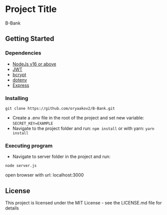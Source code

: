 # Project Title

B-Bank

## Getting Started

### Dependencies

* [NodeJs v16 or above](https://nodejs.org/en)
* [JWT](https://www.npmjs.com/package/jsonwebtoken)
* [bcrypt](https://www.npmjs.com/package/bcrypt)
* [dotenv](https://www.npmjs.com/package/dotenv)
* [Express](https://expressjs.com)

### Installing

```
git clone https://github.com/oryaakov2/B-Bank.git
```
* Create a .env file in the root of the project and set new variable: `SECRET_KEY=EXAMPLE`
* Navigate to the project folder and run: `npm install` or with yarn: `yarn install`

### Executing program

* Navigate to server folder in the project and run:
```
node server.js
```
open browser with url: localhost:3000

## License

This project is licensed under the MIT License - see the LICENSE.md file for details
